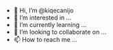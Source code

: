 - 👋 Hi, I’m @kiqecanijo
- 👀 I’m interested in ...
- 🌱 I’m currently learning ...
- 💞️ I’m looking to collaborate on ...
- 📫 How to reach me ...

<!---
kiqecanijo/kiqecanijo is a ✨ special ✨ repository because its `README.md` (this file) appears on your GitHub profile.
You can click the Preview link to take a look at your changes.
--->
